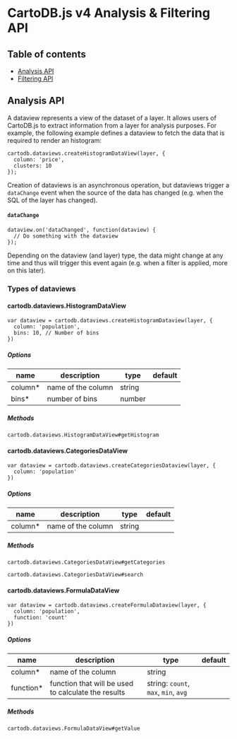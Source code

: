 # CartoDB.js v4 Analysis & Filtering API

## Table of contents

- [Analysis API](#analysis-api)
- [Filtering API](#filtering-api)

## Analysis API

A dataview represents a view of the dataset of a layer. It allows
users of CartoDB.js to extract information from a layer for analysis
purposes. For example, the following example defines a dataview to fetch the data that is required to render an histogram:

```
cartodb.dataviews.createHistogramDataView(layer, {
  column: 'price',
  clusters: 10
});
```

Creation of dataviews is an asynchronous operation, but dataviews trigger a `dataChange` event when the source of the data has changed (e.g. when the SQL of the layer has changed).

#### `dataChange`

```
dataview.on('dataChanged', function(dataview) {
  // Do something with the dataview
});
```

Depending on the dataview (and layer) type, the data might change at any time and thus will trigger this event again (e.g. when a filter is applied, more on this later).

### Types of dataviews

#### cartodb.dataviews.HistogramDataView

```
var dataview = cartodb.dataviews.createHistogramDataview(layer, {
  column: 'population',
  bins: 10, // Number of bins
})
```

##### Options

|name|description|type|default|
|---|---|---|---|
|column*|name of the column|string|
|bins*|number of bins|number|


##### Methods

`cartodb.dataviews.HistogramDataView#getHistogram`

#### cartodb.dataviews.CategoriesDataView

```
var dataview = cartodb.dataviews.createCategoriesDataview(layer, {
  column: 'population'
})
```

##### Options

|name|description|type|default|
|---|---|---|---|
|column*|name of the column|string|

##### Methods

`cartodb.dataviews.CategoriesDataView#getCategories`

`cartodb.dataviews.CategoriesDataView#search`

#### cartodb.dataviews.FormulaDataView

```
var dataview = cartodb.dataviews.createFormulaDataview(layer, {
  column: 'population',
  function: 'count'
})
```

##### Options

|name|description|type|default|
|---|---|---|---|
|column*|name of the column|string|
|function*|function that will be used to calculate the results|string: `count`, `max`,  `min`, `avg` ||

##### Methods

`cartodb.dataviews.FormulaDataView#getValue`
